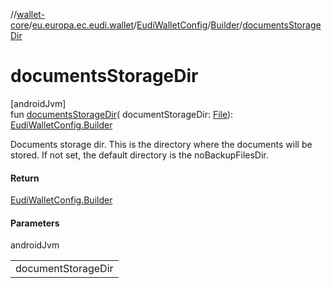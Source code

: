 //[wallet-core](../../../../index.md)/[eu.europa.ec.eudi.wallet](../../index.md)/[EudiWalletConfig](../index.md)/[Builder](index.md)/[documentsStorageDir](documents-storage-dir.md)

# documentsStorageDir

[androidJvm]\
fun [documentsStorageDir](documents-storage-dir.md)(
documentStorageDir: [File](https://developer.android.com/reference/kotlin/java/io/File.html)): [EudiWalletConfig.Builder](index.md)

Documents storage dir. This is the directory where the documents will be stored. If not set, the
default directory is the noBackupFilesDir.

#### Return

[EudiWalletConfig.Builder](index.md)

#### Parameters

androidJvm

|                    |
|--------------------|
| documentStorageDir |
